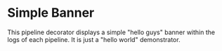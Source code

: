 # Simple Banner

This pipeline decorator displays a simple "hello guys" banner within the logs of each pipeline. It is just a "hello world" demonstrator.
